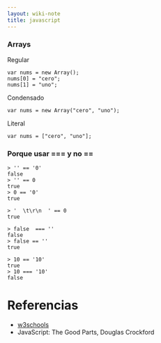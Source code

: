 ```yaml
---
layout: wiki-note
title: javascript
---
```

### Arrays
Regular

    var nums = new Array();
    nums[0] = "cero";
    nums[1] = "uno";

Condensado

    var nums = new Array("cero", "uno");

Literal

    var nums = ["cero", "uno"];

### Porque usar === y no ==

    > '' == '0'
    false
    > '' == 0
    true
    > 0 == '0'
    true

    > '  \t\r\n  ' == 0
    true

    > false  === ''
    false
    > false == ''
    true

    > 10 == '10'
    true
    > 10 === '10'
    false


# Referencias

* [w3schools](http://www.w3schools.com/js/js_obj_array.asp)
* JavaScript: The Good Parts, Douglas Crockford
